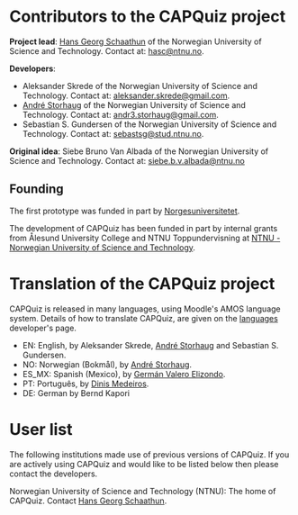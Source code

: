 # Contributors to the CAPQuiz project

**Project lead**: [Hans Georg Schaathun](http://www.hg.schaathun.net) of the Norwegian University of Science and Technology. Contact at: <hasc@ntnu.no>.

**Developers**:
* Aleksander Skrede of the Norwegian University of Science and Technology. Contact at: <aleksander.skrede@gmail.com>.
* [André Storhaug](https://github.com/andstor) of the Norwegian University of Science and Technology. Contact at: <andr3.storhaug@gmail.com>.
* Sebastian S. Gundersen of the Norwegian University of Science and Technology. Contact at: <sebastsg@stud.ntnu.no>.

**Original idea**: Siebe Bruno Van Albada of the Norwegian University of Science and Technology. Contact at: <siebe.b.v.albada@ntnu.no>

## Founding
The first prototype was funded in part by [Norgesuniversitetet](https://norgesuniversitetet.no).

The development of CAPQuiz has been funded in part by internal grants from Ålesund University College and NTNU Toppundervisning at [NTNU - Norwegian University of Science and Technology](http://www.ntnu.no).

# Translation of the CAPQuiz project
CAPQuiz is released in many languages, using Moodle's AMOS language system. Details of how to translate CAPQuiz, are given on the [languages](https://github.com/KQMATH/moodle-mod_capquiz/wiki/Languages) developer's page.

  * EN: English, by Aleksander Skrede, [André Storhaug](https://github.com/andstor) and Sebastian S. Gundersen.
  * NO: Norwegian (Bokmål), by [André Storhaug](https://github.com/andstor).
  * ES_MX: Spanish (Mexico), by [Germán Valero Elizondo](https://github.com/germanvaleroelizondo).
  * PT: Português, by [Dinis Medeiros](https://github.com/dinism).
  * DE: German by Bernd Kapori

# User list

The following institutions made use of previous versions of CAPQuiz. If you are actively using CAPQuiz and would like to be listed below then please contact the developers.

Norwegian University of Science and Technology (NTNU): The home of CAPQuiz. Contact [Hans Georg Schaathun](mailto:hasc@ntnu.no).